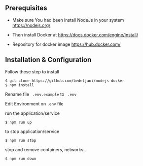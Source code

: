 ## Prerequisites
* Make sure You had been install NodeJs in your system https://nodejs.org/

* Then install Docker at https://docs.docker.com/engine/install/ 

* Repository for docker image https://hub.docker.com/


## Installation & Configuration
Follow these step to install


```
$ git clone https://github.com/bedeljani/nodejs-docker
$ npm install
```
Rename file ``` .env.example``` to ``` .env``` 

Edit Environment on ``` .env ``` file 


run the application/service 
```
$ npm run up
```
to stop application/service
```
$ npm run stop
```
stop and remove containers, networks..
```
$ npm run down
```
